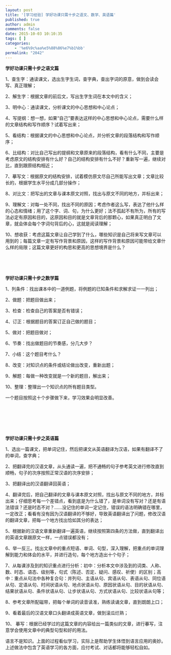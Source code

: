 ```yaml
---
layout: post
title: '[学习经验] 学好功课只需十步之语文、数学、英语篇'
published: true
author: admin
comments: false
date: 2015-10-03 10:10:35
tags: [ ]
categories:
    - '%e6%9c%aa%e5%88%86%e7%b1%bb'
permalink: "2042"
---
```

**学好功课只需十步之语文篇**

1、查生字：通读课文，选出生字生词，查字典，查出字词的原意，做到会读会写、真正理解；

2、解生字：根据文章的前后文，写出生字生词在本文中的含义；

3、明中心：通读课文，分析课文的中心思想和中心论点；

4、写提纲：想一想，如果“自己”要表达这样的中心思想和中心论点，需要什么样的文章结构和写作顺序？试着写出来；

5、看结构：根据课文的中心思想和中心论点，并分析文章的段落结构和写作顺序；

6、比结构：对比自己写出的提纲和文章原来的段落结构，看有什么不同，主要是考虑原文的结构安排有什么好？自己的结构安排有什么不好？重新写一遍，继续对比，直到跟原结构相近；

7、摹写文：根据原文的结构安排，试着模仿原文尽自己所能写出文章；文章比较长的，根据学生水平分成几部分操作；

8、对比文：把写出的文章与课本原文对照，找出与原文不同的地方，并标出来；

9、理解文：对每一处不同，找出不同的原因；考虑作者这么写，表达了他什么样的心态和情绪；用了这个字、词、句，为什么更好；法不孤起不有所为，所有的写法必定有原因和目的，这原因和目的就是文章背后的那颗心，如果真正明白了文章，就会体会每个字词句背后的心，这就是阅读理解；

10、想收获：考虑这篇文章让自己学到了什么，哪些知识是自己将来写文章可以用到的；每篇文章一定有写作背景和原因，这样的写作背景和原因可能带给文章什么样的局限；这篇文章更好的构思和更高的思想境界是什么？

&nbsp;

&nbsp;

**学好功课只需十步之数学篇**

1、列条件：找出课本中的一道例题，将例题的已知条件和求解求证一一列出；

2、做题：把题目做出来；

3、检查：检查自己的答案是否有错误；

4、订正：根据题目的答案订正自己做的题目；

5、做对：把题目做对；

6、节奏：找出做题目的节奏感，分几大步？

7、小结：这个题目考什么？

8、改变：对知识点的条件或结论做出改变，重新出题；

9、解题：每做一种改变就是一个新的题目，解出来；

10、整理：整理出一个知识点的所有题目类型。

一个题目按照这十个步骤做下来，学习效果会明显改善。

&nbsp;

&nbsp;

&nbsp;

**学好功课只需十步之英语篇**

1、选出一篇课文，把单词记住，然后把课文从英语翻译为汉语，如果有翻译不了的单词，查字典；

2、把翻译完的汉语文章，从头通读一遍，把不通畅的句子参考英文进行修改直到顺畅，句子的次序按照正常汉语的次序安排；

3、把翻译出的汉语翻译回英语；

4、翻译完后，把自己翻译的文章与课本原文对照，找出与原文不同的地方，并标出来；仔细思考每一个差错点，看到底是为什么错了，是单词没有写对？还是有语法错误？还是时态不对？……没记住的单词一定记住，错误的语法明确错在哪里，一定改正；看看有没有因为汉语翻译的不够好，导致英语翻译出了问题，修改汉语的翻译文章，把每一个地方找出恰如其分的表达；

5、根据新的汉语文章重新翻译一遍英语，继续按照第四条的方法做，直到翻译出的英语文章跟原文一样，一点错误都没有；

6、举一反三。找出文章中的重点短语、单词、句型，深入理解，把重点的单词理解到能力和体会的水平，并进行造句，每个地方造出十个句子；

7、从每课涉及到的知识重点进行分析：初中：分析本文中涉及到的词类、人称、数、时态、语态、级别等，句式（陈述、否定、疑问、感叹、祈使）的区别；高中：重点从句法中各种复合句：并列句、主语从句、宾语从句、表语从句、同位语从句、定语从句、时间状语从句、地点状语从句、原因状语从句、目的状语从句、结果状语从句、条件状语从句、让步状语从句、方式状语从句、比较状语从句等；

8、参考文章所配磁带，把每个单词的读音读准，熟练读诵文章，直到朗朗上口；

9、看着最后的汉语文章口头翻译成英语文章，做到滚瓜烂熟；

10、 摹写：根据已经学过的这篇文章的内容给出一篇类似的文章，进行摹写，注意学会使用文章中的典型句型和好的用法。

语言不是知识。上面的过程看似学习，实际上是帮助学生体悟到语言应用的奥妙。上述做法中包含了英语学习的各方面，应付考试、对话都将能够轻松自如。

&nbsp;
